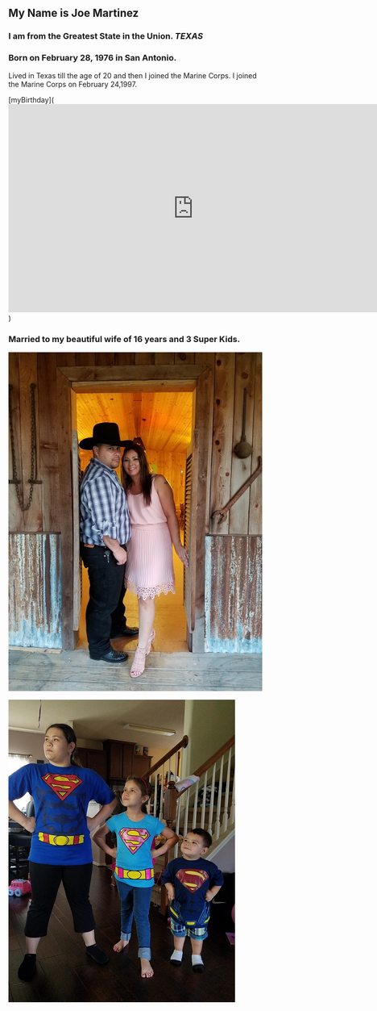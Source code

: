 ## My Name is Joe Martinez


### I am from the Greatest State in the Union. ***TEXAS***

### Born on February 28, 1976 in San Antonio.
<p>Lived in Texas till the age of 20 and then I joined the Marine Corps. I joined the Marine Corps on February 24,1997.<p>
  
[myBirthday](<iframe width="734" height="413" src="https://www.youtube.com/embed/inTqPMvL5W8" frameborder="0" allow="autoplay; encrypted-media" allowfullscreen></iframe>)

### Married to my beautiful wife of 16 years and 3 Super Kids.

![Cherie](Cherie.jpg)


![Kids](Kids.jpg)
